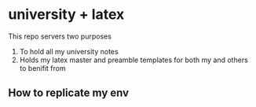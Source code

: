 # university + latex 
This repo servers two purposes

1. To hold all my university notes
2. Holds my latex master and preamble templates for both my and others to benifit from

## How to replicate my env
